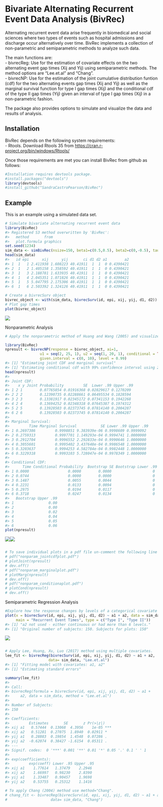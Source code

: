 Bivariate Alternating Recurrent Event Data Analysis (BivRec)
================

<!-- README.md is generated from README.Rmd. Please edit that file -->

Alternating recurrent event data arise frequently in biomedical and
social sciences where two types of events such as hospital admissions
and discharge occur alternatively over time. BivRec implements a
collection of non-parametric and semiparametric methods to analyze such
data.

The main functions are:  
\- bivrecReg: Use for the estimation of covariate effects on the two
alternating event gap times (Xij and Yij) using semiparametric methods.
The method options are “Lee.et.al” and “Chang”.  
\- bivrecNP: Use for the estimation of the joint cumulative distribution
funtion (cdf) for the two alternating events gap times (Xij and Yij) as
well as the marginal survival function for type I gap times (Xij) and
the conditional cdf of the type II gap times (Yij) given an interval of
type I gap times (Xij) in a non-parametric fashion.

The package also provides options to simulate and visualize the data and
results of analysis.

## Installation

BivRec depends on the following system requirements:  
\- Rtools. Download Rtools 35 from
<https://cran.r-project.org/bin/windows/Rtools/>

Once those requirements are met you can install BivRec from github as
follows:

``` r
#Installation requires devtools package.
#install.packages("devtools")
library(devtools)
#install_github("SandraCastroPearson/BivRec")
```

## Example

This is an example using a simulated data set.

``` r
# Simulate bivariate alternating recurrent event data
library(BivRec)
#> Registered S3 method overwritten by 'BivRec':
#>   method       from    
#>   plot.formula graphics
set.seed(1234)
sim_data <- simBivRec(nsize=150, beta1=c(0.5,0.5), beta2=c(0,-0.5), tau_c=63, set=1.1)
head(sim_data)
#>   id epi      xij      yij       ci d1 d2 a1        a2
#> 1  1   1 2.411938 1.608223 40.41911  1  1  0 0.4390421
#> 2  1   2 1.405158 1.358592 40.41911  1  1  0 0.4390421
#> 3  1   3 2.188781 1.633935 40.41911  1  1  0 0.4390421
#> 4  1   4 2.045351 1.071826 40.41911  1  1  0 0.4390421
#> 5  1   5 5.047795 2.175306 40.41911  1  1  0 0.4390421
#> 6  1   6 2.503392 1.324126 40.41911  1  1  0 0.4390421

# Create a bivrecSurv object
bivrec_object <- with(sim_data, bivrecSurv(id, epi, xij, yij, d1, d2))
# Plot gap times
plot(bivrec_object)
```

![](man/figures/README-BivRecExample-1.png)<!-- -->

Nonparametric
Analysis

``` r
# Apply the nonparametric method of Huang and Wang (2005) and visualize joint, marginal and conditional results

library(BivRec)
npresult <- bivrecNP(response = bivrec_object, ai=1,
                u1 = seq(2, 25, 1), u2 = seq(1, 20, 1), conditional = TRUE,
                given.interval = c(0, 10), level = 0.99)
#> [1] "Estimating joint CDF and marginal survival"
#> [1] "Estimating conditional cdf with 99% confidence interval using 200 bootstrap samples"
head(npresult)
#> 
#> Joint CDF:
#>    x y Joint Probability         SE  Lower .99 Upper .99
#> 1 2 1        0.07765854 0.01916368 0.02829617 0.1270209
#> 2 2 2        0.12390735 0.02288661 0.06495534 0.1828594
#> 3 2 3        0.13381917 0.02345172 0.07341153 0.1942268
#> 4 2 4        0.13694252 0.02348318 0.07645387 0.1974312
#> 5 2 5        0.13928503 0.02373745 0.07814140 0.2004287
#> 6 2 6        0.13928503 0.02373745 0.07814140 0.2004287
#> 
#> Marginal Survival:
#>         Time Marginal Survival           SE Lower .99 Upper .99
#> 1 0.2697386         0.9998851 9.383939e-06 0.9998609 0.9999092
#> 2 0.2759313         0.9997701 1.149293e-04 0.9994741 1.0000000
#> 3 0.2912704         0.9996552 2.292833e-04 0.9990646 1.0000000
#> 4 0.3055601         0.9995402 3.437648e-04 0.9986548 1.0000000
#> 5 0.3203637         0.9994253 4.582784e-04 0.9982448 1.0000000
#> 6 0.3229318         0.9993103 5.728047e-04 0.9978349 1.0000000
#> 
#> Conditional CDF:
#>      Time Conditional Probability  Bootstrap SE Bootstrap Lower .99
#> 1 0.0000                  0.0000        0.0000                   0
#> 2 0.0744                  0.0000        0.0000                   0
#> 3 0.1487                  0.0055        0.0044                   0
#> 4 0.2231                  0.0133        0.0094                   0
#> 5 0.2975                  0.0194        0.0117                   0
#> 6 0.3718                  0.0247        0.0134                   0
#>   Bootstrap Upper .99
#> 1                0.00
#> 2                0.00
#> 3                0.02
#> 4                0.04
#> 5                0.05
#> 6                0.06
plot(npresult)
```

![](man/figures/README-BivRecExample2-1.png)<!-- -->![](man/figures/README-BivRecExample2-2.png)<!-- -->

``` r

# To save individual plots in a pdf file un-comment the following line of code: 
# pdf("nonparam_jointcdfplot.pdf")
# plotJoint(npresult)
# dev.off()
# pdf("nonparam_marginalplot.pdf")
# plotMarg(npresult)
# dev.off()
# pdf("nonparam_conditionaplot.pdf")
# plotCond(npresult)
# dev.off()
```

Semiparametric Regression
Analysis

``` r
#Explore how the response changes by levels of a categorical covariate using a plot.
plot(x = bivrecSurv(id, epi, xij, yij, d1, d2) ~ a1 + a2, data = sim_data,
     main = "Recurrent Event Times", type = c("Type I", "Type II"))
#> [1] "a2 not used - either continuous or had more than 6 levels."
#> [1] "Original number of subjects: 150. Subjects for plots: 150"
```

![](man/figures/README-BivRecExample3-1.png)<!-- -->

``` r

# Apply Lee, Huang, Xu, Luo (2017) method using multiple covariates.
lee_fit <- bivrecReg(bivrecSurv(id, epi, xij, yij, d1, d2) ~ a1 + a2,
                    data= sim_data, "Lee.et.al")
#> [1] "Fitting model with covariates: a1, a2"
#> [1] "Estimating standard errors"

summary(lee_fit)
#> 
#> Call:
#> bivrecReg(formula = bivrecSurv(id, epi, xij, yij, d1, d2) ~ a1 + 
#>     a2, data = sim_data, method = "Lee.et.al")
#> 
#> Number of Subjects:
#> 150
#> 
#> Coefficients:
#>         Estimates       SE       z Pr(>|z|)    
#> xij a1   0.57444  0.13068  4.3956    1e-05 ***
#> xij a2   0.51281  0.27075  1.8940  0.02911 *  
#> yij a1   0.28883  0.19854  1.4548  0.07286 .  
#> yij a2  -0.62074  0.38427 -1.6154  0.05311 .  
#> ---
#> Signif. codes:  0 '***' 0.001 '**' 0.01 '*' 0.05 '.' 0.1 ' ' 1
#> 
#> exp(coefficients):
#>         exp(coeff) Lower .95 Upper .95
#> xij a1    1.77614   1.37479    2.2946
#> xij a2    1.66997   0.98230    2.8390
#> yij a1    1.33487   0.90457    1.9698
#> yij a2    0.53755   0.25312    1.1416

# To apply Chang (2004) method use method="Chang".
# chang_fit <- bivrecReg(bivrecSurv(id, epi, xij, yij, d1, d2) ~ a1 + a2,
#                    data= sim_data, "Chang")
```
